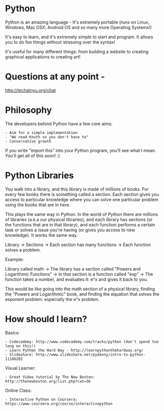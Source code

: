 Python
=====

Python is an amazing language - It's extremely portable (runs on Linux, Windows, Mac OSX, Android OS and so many more Operating Systems!)

It's easy to learn, and it's extremely simple to start and program. It allows you to do fun things without stressing over the syntax!

It's useful for many different things: from building a website to creating graphical applications to creating art!

Questions at any point -
=====

http://techatnyu.org/chat

Philosophy
=====

The developers behind Python have a few core aims:
    
    - Aim for a simple implementation
    - "We read Knuth so you don't have to"
    - Conservative growth

If you write "import this" into your Python program, you'll see what I mean. You'll get all of this soon! :)

Python Libraries
=====

You walk into a library, and this library is made of millions of books. For every few books there is something called a section. Each section gives you access to particular knowledge where you can solve one particular problem using the books that are in here. 

This plays the same way in Python. In the world of Python there are millions of libraries (a.k.a our physical libraries), and each library has sections (or the functions that are in that library), and each function performs a certain task or solves a issue you're having (or gives you access to new knowledge). It works the same way.

Library -> Sections -> Each section has many functions -> Each function solves a problem.

Example:

Library called math -> The library has a section called "Powers and Logarithmic Functions" -> In that section is a function called "exp" -> The function takes a number, and evaluates it: e^x and gives it back to you.

This would be like going into the math section of a physical library, finding the "Powers and Logarithmic" book, and finding the equation that solves the exponent problem: especially the e^x problem.

How should I learn?
=====

Basics:

    - Codecademy: http://www.codecademy.com/tracks/python (don't spend too long on this!)
    - Learn Python the Hard Way - http://learnpythonthehardway.org/
    - Slideshare: http://www.slideshare.net/pydanny/intro-to-python-11186202

Visual Learner:

    - Great Video tutorial by The New Boston: http://thenewboston.org/list.php?cat=36

Online Class:

    - Interactive Python on Coursera: https://www.coursera.org/course/interactivepython